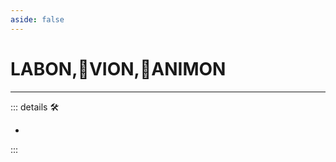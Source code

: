 ```yaml
---
aside: false
---
```

# <labor>LABON</labor>,🔻<via>VION</via>,💜<anima>ANIMON</anima>

---

<!-- =================================================== -->
<!-- =================================================== -->
<!-- =================================================== -->
<!-- =================================================== -->
<!-- =================================================== -->
::: details 🛠

-

:::